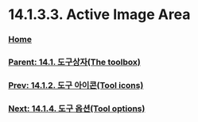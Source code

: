 # 14.1.3.3. Active Image Area

### [Home](./00-home.md)
### [Parent: 14.1. 도구상자(The toolbox)](./14-01-00-the-toolbox.md)
### [Prev: 14.1.2. 도구 아이콘(Tool icons)](./14-01-02-tool-icons.md)
### [Next: 14.1.4. 도구 옵션(Tool options)](./14-01-04-00-tool-options.md)
